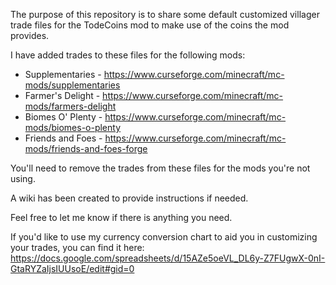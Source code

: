 The purpose of this repository is to share some default customized villager trade files for the TodeCoins mod to make use of the coins the mod provides.

I have added trades to these files for the following mods:
* Supplementaries - https://www.curseforge.com/minecraft/mc-mods/supplementaries
* Farmer's Delight - https://www.curseforge.com/minecraft/mc-mods/farmers-delight
* Biomes O' Plenty - https://www.curseforge.com/minecraft/mc-mods/biomes-o-plenty
* Friends and Foes - https://www.curseforge.com/minecraft/mc-mods/friends-and-foes-forge

You'll need to remove the trades from these files for the mods you're not using.

A wiki has been created to provide instructions if needed.

Feel free to let me know if there is anything you need.

If you'd like to use my currency conversion chart to aid you in customizing your trades, you can find it here:
https://docs.google.com/spreadsheets/d/15AZe5oeVL_DL6y-Z7FUgwX-0nI-GtaRYZaIjsIUUsoE/edit#gid=0
